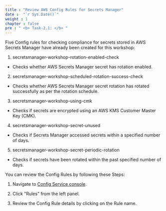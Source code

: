 ```yaml
---
title : "Review AWS Config Rules for Secrets Manager"
date :  "`r Sys.Date()`" 
weight : 1 
chapter : false
pre : " <b> Task-2.1: </b> "
---
```

Five Config rules for checking compliance for secrets stored in AWS Secrets Manager have already been created for this workshop:

1. secretsmanager-workshop-rotation-enabled-check
- Checks whether AWS Secrets Manager secret has rotation enabled.


2. secretsmanager-workshop-scheduled-rotation-success-check
- Checks whether AWS Secrets Manager secret rotation has rotated successfully as per the rotation schedule.


3. secretsmanager-workshop-using-cmk
- Checks if secrets are encrypted using an AWS KMS Customer Master Key (CMK).


4. secretsmanager-workshop-secret-unused
- Checks if Secrets Manager accessed secrets within a specified number of days.


5. secretsmanager-workshop-secret-periodic-rotation
- Checks if secrets have been rotated within the past specified number of days.


You can review the Config Rules by following these Steps:

1. Navigate to [Config Service console](https://console.aws.amazon.com/config).

2. Click "Rules" from the left panel.

3. Review the Config Rule details by clicking on the Rule name.